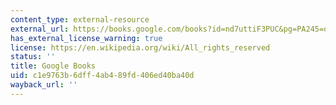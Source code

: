 ```yaml
---
content_type: external-resource
external_url: https://books.google.com/books?id=nd7uttiF3PUC&pg=PA245=onepage#v=onepage&q&f=false
has_external_license_warning: true
license: https://en.wikipedia.org/wiki/All_rights_reserved
status: ''
title: Google Books
uid: c1e9763b-6dff-4ab4-89fd-406ed40ba40d
wayback_url: ''
---
```

